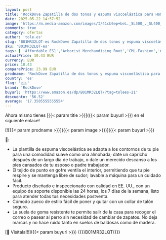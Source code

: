 ```yaml
---
layout: post
title: 'RockDove Zapatilla de dos tonos y espuma viscoelástica para Hombre  42/43 EU  Gris oscuro y azul'
date: 2025-05-22 14:57:52
image: 'https://m.media-amazon.com/images/I/41cb6ep+beL._SL500_._SL400_.jpg'
comments: true
category: ofertas
author: 'tole.es'
slug: 'B01MR32LQT-es RockDove Zapatilla de dos tonos y espuma viscoelástica...'
sku: 'B01MR32LQT-es'
tags: [ 'Affordable_ES1','Arborist Merchandising Root','CML-Fashion','Cosy Curations','Estilos festivos - Hombre','Footwear','Hombre Temporada acogedora','La obsesión de los clientes de este mes Hombre','La obsesión de los clientes de este mes Mujer','Luzca bien a precios bajos','Mens Fashion','Moda','Moda Hombre','Self Service','Shoes | Co-gender | Slippers','Softlines | Shoes | Co-gender','Special Features Stores','Zapatillas de estar por casa de hombre','Zapatos para hombre','c8538d25-3af9-48d3-aeff-5f3ce5572a36_0','c8538d25-3af9-48d3-aeff-5f3ce5572a36_301','c8538d25-3af9-48d3-aeff-5f3ce5572a36_3901','c8538d25-3af9-48d3-aeff-5f3ce5572a36_4401','c8538d25-3af9-48d3-aeff-5f3ce5572a36_6801','c8538d25-3af9-48d3-aeff-5f3ce5572a36_6901','c8538d25-3af9-48d3-aeff-5f3ce5572a36_7601','rockdove','zapatilla','🇪🇸', ]
actualPrice: 10.43 EUR
currency: EUR
price: 10.43
comparePrice: 23.99 EUR
prodname: 'RockDove Zapatilla de dos tonos y espuma viscoelástica para Hombre  42/43 EU  Gris oscuro y azul'
country: 'es'
flag: '🇪🇸'
brand: 'RockDove'
buyurl: 'https://www.amazon.es/dp/B01MR32LQT/?tag=tolees-21'
descuento: '56.52'
average: '17.3505555555554'
---
```


Ahora mismo tienes [{{< param title >}}]({{< param buyurl >}}) en el siguiente enlace!

[![{{< param prodname >}}]({{< param image >}})]({{< param buyurl >}})

🔎:

- La plantilla de espuma viscoelástica se adapta a los contornos de tu pie para una comodidad suave como una almohada; date un capricho después de un largo día de trabajo, o dale un merecido descanso a los pies cansados de tu esposo o padre trabajador.
- El tejido de punto en gofre ventila el interior, permitiendo que tu pie respire y se mantenga libre de sudor; lavable a máquina para un cuidado fácil.
- Producto diseñado e inspeccionado con calidad en EE. UU., con un equipo de soporte disponible las 24 horas, los 7 días de la semana, listo para atender todas tus necesidades postventa.
- Cómodo zueco de estilo fácil de poner y quitar con un collar de talón seguro.
- La suela de goma resistente te permite salir de la casa para recoger el correo o pasear al perro sin necesidad de cambiar de zapatos. No deja marcas y no hace ruido tanto en suelos de baldosas como de madera.

[🛒 Visítala!!!]({{< param buyurl >}})
{{<world>}}B01MR32LQT{{</world>}}

